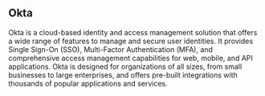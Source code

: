 ## Okta

Okta is a cloud-based identity and access management solution that offers a wide range of features to manage and secure user identities. It provides Single Sign-On (SSO), Multi-Factor Authentication (MFA), and comprehensive access management capabilities for web, mobile, and API applications. Okta is designed for organizations of all sizes, from small businesses to large enterprises, and offers pre-built integrations with thousands of popular applications and services.
